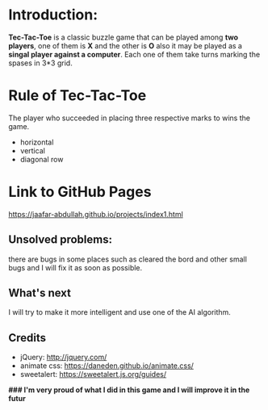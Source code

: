 # Introduction:

**Tec-Tac-Toe** is a classic buzzle game that can be played among **two players**, one of them is **X** and the other is **O** also it may be played as a **singal player against a computer**. Each one of them take turns marking the spases in 3\*3 grid.

# Rule of Tec-Tac-Toe

The player who succeeded in placing three respective marks to wins the game.

- horizontal
- vertical
- diagonal row

# Link to GitHub Pages

https://jaafar-abdullah.github.io/projects/index1.html

## Unsolved problems:

there are bugs in some places such as cleared the bord and other small bugs and I will fix it as soon as possible.

## What's next

I will try to make it more intelligent and use one of the AI algorithm.

## Credits

- jQuery: http://jquery.com/
- animate css: https://daneden.github.io/animate.css/
- sweetalert: https://sweetalert.js.org/guides/

**### I'm very proud of what I did in this game and I will improve it in the futur**

